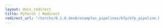 ```yaml
---
layout: docs_redirect
title: PyTorch | Redirect
redirect_url: "/torchx/0.1.0.dev0/examples_pipelines/kfp/kfp_pipeline.html"
---
```

